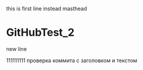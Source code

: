 this is first line instead masthead

# GitHubTest_2
new line

111111111
проверка коммита с заголовком и текстом
